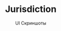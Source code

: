 ---
layout: embed
permalink: apps/mint/business-processes/jurisdiction/ui-screens
lang: ru
page_id: apps-mint-business-processes-jurisdiction-screens

title: Jurisdiction
subtitle: UI Скриншоты
backUrl: /ru/apps/mint/business-processes/jurisdiction

description: Screens
---